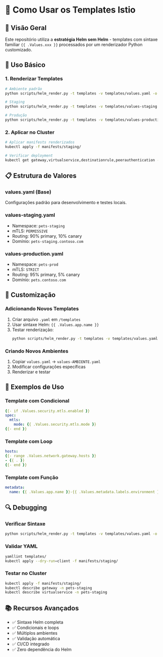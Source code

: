 # 📖 Como Usar os Templates Istio

## 🎯 Visão Geral

Este repositório utiliza a **estratégia Helm sem Helm** - templates com sintaxe familiar `{{ .Values.xxx }}` processados por um renderizador Python customizado.

## 🚀 Uso Básico

### 1. **Renderizar Templates**

```bash
# Ambiente padrão
python scripts/helm_render.py -t templates -v templates/values.yaml -o manifests/default

# Staging
python scripts/helm_render.py -t templates -v templates/values-staging.yaml -o manifests/staging

# Produção
python scripts/helm_render.py -t templates -v templates/values-production.yaml -o manifests/production
```

### 2. **Aplicar no Cluster**

```bash
# Aplicar manifests renderizados
kubectl apply -f manifests/staging/

# Verificar deployment
kubectl get gateway,virtualservice,destinationrule,peerauthentication -n pets-staging
```

## 📋 **Estrutura de Valores**

### **values.yaml (Base)**
Configurações padrão para desenvolvimento e testes locais.

### **values-staging.yaml**
- Namespace: `pets-staging`
- mTLS: `PERMISSIVE`
- Routing: 90% primary, 10% canary
- Domínio: `pets-staging.contoso.com`

### **values-production.yaml**
- Namespace: `pets-prod`
- mTLS: `STRICT`
- Routing: 95% primary, 5% canary
- Domínio: `pets.contoso.com`

## 🔧 **Customização**

### **Adicionando Novos Templates**

1. Criar arquivo `.yaml` em `/templates`
2. Usar sintaxe Helm: `{{ .Values.app.name }}`
3. Testar renderização:
   ```bash
   python scripts/helm_render.py -t templates -v templates/values.yaml -o test-output
   ```

### **Criando Novos Ambientes**

1. Copiar `values.yaml` → `values-AMBIENTE.yaml`
2. Modificar configurações específicas
3. Renderizar e testar

## 🎨 **Exemplos de Uso**

### **Template com Condicional**
```yaml
{{- if .Values.security.mtls.enabled }}
spec:
  mtls:
    mode: {{ .Values.security.mtls.mode }}
{{- end }}
```

### **Template com Loop**
```yaml
hosts:
{{- range .Values.network.gateway.hosts }}
- {{ . }}
{{- end }}
```

### **Template com Função**
```yaml
metadata:
  name: {{ .Values.app.name }}-{{ .Values.metadata.labels.environment }}
```

## 🔍 **Debugging**

### **Verificar Sintaxe**
```bash
python scripts/helm_render.py -t templates -v templates/values.yaml -o /tmp/debug
```

### **Validar YAML**
```bash
yamllint templates/
kubectl apply --dry-run=client -f manifests/staging/
```

### **Testar no Cluster**
```bash
kubectl apply -f manifests/staging/
kubectl describe gateway -n pets-staging
kubectl describe virtualservice -n pets-staging
```

## 📚 **Recursos Avançados**

- ✅ Sintaxe Helm completa
- ✅ Condicionais e loops
- ✅ Múltiplos ambientes
- ✅ Validação automática
- ✅ CI/CD integrado
- ✅ Zero dependência do Helm